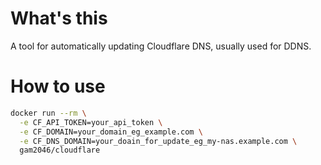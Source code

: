 # What's this

A tool for automatically updating Cloudflare DNS, usually used for DDNS.

# How to use

```bash
docker run --rm \
  -e CF_API_TOKEN=your_api_token \
  -e CF_DOMAIN=your_domain_eg_example.com \
  -e CF_DNS_DOMAIN=your_doain_for_update_eg_my-nas.example.com \
  gam2046/cloudflare
```
